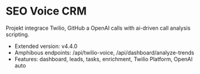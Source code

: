 # SEO Voice CRM
Projekt integrace Twilio, GitHub a OpenAI calls with ai-driven call analysis scripting.

- Extended version: v4.4.0
- Amphibous endpoints: /api/twilio-voice, /api/dashboard/analyze-trends
- Features: dashboard, leads, tasks, enrichment, Twilio Platform, OpenAI auto
